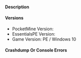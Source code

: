 
<!--- Make Sure To Read The Following Carefully
- Make Sure Your Issue Applies To The Latest Version Of EssentialsPE
- Do Not Submit Duplicated Issues Search The Issue Tracker Before You Submit One
- EssentialsPE Is Designed For PocketMine-MP Modded Versions Of It May Not Be Supported
-->

#### Description
<!--- Write A Detailed Description About The Issue -->

#### Versions
<!--- 'Latest' Is Not A Valid Version. Please Copy The 'Git Commit Hash' -->
* PocketMine Version:
* EssentialsPE Version:
* Game Version: PE / Windows 10

#### Crashdump Or Console Errors
<!--- Insert In The Code Block Below -->
```
```
<!--- Issues That Do Not Follow This Template Will Get Closed Immediatly -->
